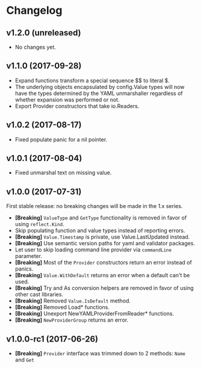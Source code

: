 # Changelog

## v1.2.0 (unreleased)

- No changes yet.

## v1.1.0 (2017-09-28)

- Expand functions transform a special sequence $$ to literal $.
- The underlying objects encapsulated by config.Value types will now
  have the types determined by the YAML unmarshaller regardless of
  whether expansion was performed or not.
- Export Provider constructors that take io.Readers.

## v1.0.2 (2017-08-17)

- Fixed populate panic for a nil pointer.

## v1.0.1 (2017-08-04)

- Fixed unmarshal text on missing value.

## v1.0.0 (2017-07-31)

First stable release: no breaking changes will be made in the 1.x series.

- **[Breaking]** `ValueType` and `GetType` functionality is removed in favor of using
  `reflect.Kind`.
- Skip populating function and value types instead of reporting errors.
- **[Breaking]** `Value.Timestamp` is private, use Value.LastUpdated instead.
- **[Breaking]** Use semantic version paths for yaml and validator packages.
- Let user to skip loading command line provider via `commandLine` parameter.
- **[Breaking]** Most of the `Provider` constructors return an error instead of panics.
- **[Breaking]** `Value.WithDefault` returns an error when a default can't be used.
- **[Breaking]** Try and As conversion helpers are removed in favor of using
  other cast libraries.
- **[Breaking]** Removed `Value.IsDefault` method.
- **[Breaking]** Removed Load* functions.
- **[Breaking]** Unexport NewYAMLProviderFromReader* functions.
- **[Breaking]** `NewProviderGroup` returns an error.

## v1.0.0-rc1 (2017-06-26)

- **[Breaking]** `Provider` interface was trimmed down to 2 methods: `Name` and `Get`
